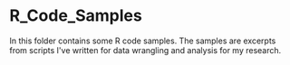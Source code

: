 # R_Code_Samples

In this folder contains some R code samples. The samples are excerpts from scripts I've written for data wrangling and analysis for my research.
